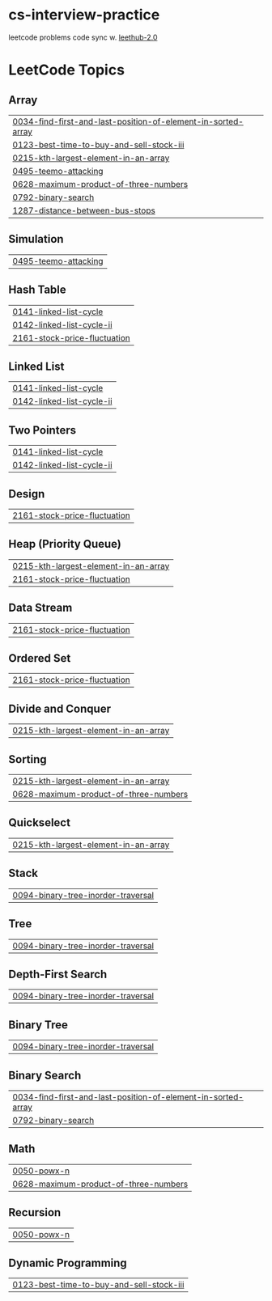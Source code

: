 # cs-interview-practice
leetcode problems code sync w. [leethub-2.0](https://github.com/arunbhardwaj/LeetHub-2.0)

<!---LeetCode Topics Start-->
# LeetCode Topics
## Array
|  |
| ------- |
| [0034-find-first-and-last-position-of-element-in-sorted-array](https://github.com/franklee76/cs-interview-practice/tree/master/0034-find-first-and-last-position-of-element-in-sorted-array) |
| [0123-best-time-to-buy-and-sell-stock-iii](https://github.com/franklee76/cs-interview-practice/tree/master/0123-best-time-to-buy-and-sell-stock-iii) |
| [0215-kth-largest-element-in-an-array](https://github.com/franklee76/cs-interview-practice/tree/master/0215-kth-largest-element-in-an-array) |
| [0495-teemo-attacking](https://github.com/franklee76/cs-interview-practice/tree/master/0495-teemo-attacking) |
| [0628-maximum-product-of-three-numbers](https://github.com/franklee76/cs-interview-practice/tree/master/0628-maximum-product-of-three-numbers) |
| [0792-binary-search](https://github.com/franklee76/cs-interview-practice/tree/master/0792-binary-search) |
| [1287-distance-between-bus-stops](https://github.com/franklee76/cs-interview-practice/tree/master/1287-distance-between-bus-stops) |
## Simulation
|  |
| ------- |
| [0495-teemo-attacking](https://github.com/franklee76/cs-interview-practice/tree/master/0495-teemo-attacking) |
## Hash Table
|  |
| ------- |
| [0141-linked-list-cycle](https://github.com/franklee76/cs-interview-practice/tree/master/0141-linked-list-cycle) |
| [0142-linked-list-cycle-ii](https://github.com/franklee76/cs-interview-practice/tree/master/0142-linked-list-cycle-ii) |
| [2161-stock-price-fluctuation](https://github.com/franklee76/cs-interview-practice/tree/master/2161-stock-price-fluctuation) |
## Linked List
|  |
| ------- |
| [0141-linked-list-cycle](https://github.com/franklee76/cs-interview-practice/tree/master/0141-linked-list-cycle) |
| [0142-linked-list-cycle-ii](https://github.com/franklee76/cs-interview-practice/tree/master/0142-linked-list-cycle-ii) |
## Two Pointers
|  |
| ------- |
| [0141-linked-list-cycle](https://github.com/franklee76/cs-interview-practice/tree/master/0141-linked-list-cycle) |
| [0142-linked-list-cycle-ii](https://github.com/franklee76/cs-interview-practice/tree/master/0142-linked-list-cycle-ii) |
## Design
|  |
| ------- |
| [2161-stock-price-fluctuation](https://github.com/franklee76/cs-interview-practice/tree/master/2161-stock-price-fluctuation) |
## Heap (Priority Queue)
|  |
| ------- |
| [0215-kth-largest-element-in-an-array](https://github.com/franklee76/cs-interview-practice/tree/master/0215-kth-largest-element-in-an-array) |
| [2161-stock-price-fluctuation](https://github.com/franklee76/cs-interview-practice/tree/master/2161-stock-price-fluctuation) |
## Data Stream
|  |
| ------- |
| [2161-stock-price-fluctuation](https://github.com/franklee76/cs-interview-practice/tree/master/2161-stock-price-fluctuation) |
## Ordered Set
|  |
| ------- |
| [2161-stock-price-fluctuation](https://github.com/franklee76/cs-interview-practice/tree/master/2161-stock-price-fluctuation) |
## Divide and Conquer
|  |
| ------- |
| [0215-kth-largest-element-in-an-array](https://github.com/franklee76/cs-interview-practice/tree/master/0215-kth-largest-element-in-an-array) |
## Sorting
|  |
| ------- |
| [0215-kth-largest-element-in-an-array](https://github.com/franklee76/cs-interview-practice/tree/master/0215-kth-largest-element-in-an-array) |
| [0628-maximum-product-of-three-numbers](https://github.com/franklee76/cs-interview-practice/tree/master/0628-maximum-product-of-three-numbers) |
## Quickselect
|  |
| ------- |
| [0215-kth-largest-element-in-an-array](https://github.com/franklee76/cs-interview-practice/tree/master/0215-kth-largest-element-in-an-array) |
## Stack
|  |
| ------- |
| [0094-binary-tree-inorder-traversal](https://github.com/franklee76/cs-interview-practice/tree/master/0094-binary-tree-inorder-traversal) |
## Tree
|  |
| ------- |
| [0094-binary-tree-inorder-traversal](https://github.com/franklee76/cs-interview-practice/tree/master/0094-binary-tree-inorder-traversal) |
## Depth-First Search
|  |
| ------- |
| [0094-binary-tree-inorder-traversal](https://github.com/franklee76/cs-interview-practice/tree/master/0094-binary-tree-inorder-traversal) |
## Binary Tree
|  |
| ------- |
| [0094-binary-tree-inorder-traversal](https://github.com/franklee76/cs-interview-practice/tree/master/0094-binary-tree-inorder-traversal) |
## Binary Search
|  |
| ------- |
| [0034-find-first-and-last-position-of-element-in-sorted-array](https://github.com/franklee76/cs-interview-practice/tree/master/0034-find-first-and-last-position-of-element-in-sorted-array) |
| [0792-binary-search](https://github.com/franklee76/cs-interview-practice/tree/master/0792-binary-search) |
## Math
|  |
| ------- |
| [0050-powx-n](https://github.com/franklee76/cs-interview-practice/tree/master/0050-powx-n) |
| [0628-maximum-product-of-three-numbers](https://github.com/franklee76/cs-interview-practice/tree/master/0628-maximum-product-of-three-numbers) |
## Recursion
|  |
| ------- |
| [0050-powx-n](https://github.com/franklee76/cs-interview-practice/tree/master/0050-powx-n) |
## Dynamic Programming
|  |
| ------- |
| [0123-best-time-to-buy-and-sell-stock-iii](https://github.com/franklee76/cs-interview-practice/tree/master/0123-best-time-to-buy-and-sell-stock-iii) |
<!---LeetCode Topics End-->